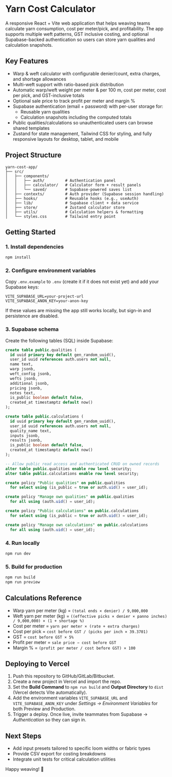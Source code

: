 # Yarn Cost Calculator

A responsive React + Vite web application that helps weaving teams calculate yarn consumption, cost per meter/pick, and profitability. The app supports multiple weft patterns, GST inclusive costing, and optional Supabase-backed authentication so users can store yarn qualities and calculation snapshots.

## Key Features

- Warp & weft calculator with configurable denier/count, extra charges, and shortage allowances
- Multi-weft support with ratio-based pick distribution
- Automatic warp/weft weight per meter & per 100 m, cost per meter, cost per pick, and GST-inclusive totals
- Optional sale price to track profit per meter and margin %
- Supabase authentication (email + password) with per-user storage for:
  - Reusable yarn qualities
  - Calculation snapshots including the computed totals
- Public qualities/calculations so unauthenticated users can browse shared templates
- Zustand for state management, Tailwind CSS for styling, and fully responsive layouts for desktop, tablet, and mobile

## Project Structure

```
yarn-cost-app/
├── src/
│   ├── components/
│   │   ├── auth/         # Authentication panel
│   │   ├── calculator/   # Calculator form + result panels
│   │   └── saved/        # Supabase-powered saves list
│   ├── contexts/         # Auth provider (Supabase session handling)
│   ├── hooks/            # Reusable hooks (e.g., useAuth)
│   ├── lib/              # Supabase client + data service
│   ├── store/            # Zustand calculator store
│   ├── utils/            # Calculation helpers & formatting
│   └── styles.css        # Tailwind entry point
```

## Getting Started

### 1. Install dependencies

```bash
npm install
```

### 2. Configure environment variables

Copy `.env.example` to `.env` (create it if it does not exist yet) and add your Supabase keys:

```
VITE_SUPABASE_URL=your-project-url
VITE_SUPABASE_ANON_KEY=your-anon-key
```

If these values are missing the app still works locally, but sign-in and persistence are disabled.

### 3. Supabase schema

Create the following tables (SQL) inside Supabase:

```sql
create table public.qualities (
  id uuid primary key default gen_random_uuid(),
  user_id uuid references auth.users not null,
  name text,
  warp jsonb,
  weft_config jsonb,
  wefts jsonb,
  additional jsonb,
  pricing jsonb,
  notes text,
  is_public boolean default false,
  created_at timestamptz default now()
);

create table public.calculations (
  id uuid primary key default gen_random_uuid(),
  user_id uuid references auth.users not null,
  quality_name text,
  inputs jsonb,
  results jsonb,
  is_public boolean default false,
  created_at timestamptz default now()
);

-- Allow public read access and authenticated CRUD on owned records
alter table public.qualities enable row level security;
alter table public.calculations enable row level security;

create policy "Public qualities" on public.qualities
  for select using (is_public = true or auth.uid() = user_id);

create policy "Manage own qualities" on public.qualities
  for all using (auth.uid() = user_id);

create policy "Public calculations" on public.calculations
  for select using (is_public = true or auth.uid() = user_id);

create policy "Manage own calculations" on public.calculations
  for all using (auth.uid() = user_id);
```

### 4. Run locally

```bash
npm run dev
```

### 5. Build for production

```bash
npm run build
npm run preview
```

## Calculations Reference

- Warp yarn per meter (kg) = `(total ends × denier) / 9,000,000`
- Weft yarn per meter (kg) = `((effective picks × denier × panno inches) / 9,000,000) × (1 + shortage %)`
- Cost per meter = `yarn per meter × (rate + extra charges)`
- Cost per pick = `cost before GST / (picks per inch × 39.3701)`
- GST = `cost before GST × 5%`
- Profit per meter = `sale price − cost before GST`
- Margin % = `(profit per meter / cost before GST) × 100`

## Deploying to Vercel

1. Push this repository to GitHub/GitLab/Bitbucket.
2. Create a new project in Vercel and import the repo.
3. Set the **Build Command** to `npm run build` and **Output Directory** to `dist` (Vercel detects Vite automatically).
4. Add the environment variables `VITE_SUPABASE_URL` and `VITE_SUPABASE_ANON_KEY` under *Settings → Environment Variables* for both Preview and Production.
5. Trigger a deploy. Once live, invite teammates from Supabase → *Authentication* so they can sign in.

## Next Steps

- Add input presets tailored to specific loom widths or fabric types
- Provide CSV export for costing breakdowns
- Integrate unit tests for critical calculation utilities

Happy weaving! 🧵
